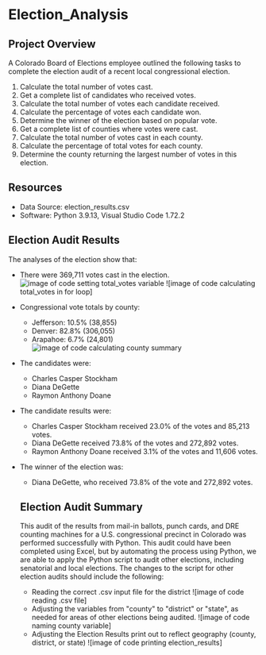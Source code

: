 # Election_Analysis

## Project Overview
A Colorado Board of Elections employee outlined the following tasks to complete the election audit of a recent local congressional election.

1. Calculate the total number of votes cast.
2. Get a complete list of candidates who received votes.
3. Calculate the total number of votes each candidate received.
4. Calculate the percentage of votes each candidate won.
5. Determine the winner of the election based on popular vote.
6. Get a complete list of counties where votes were cast.
7. Calculate the total number of votes cast in each county.
8. Calculate the percentage of total votes for each county.
9. Determine the county returning the largest number of votes in this election. 

## Resources
- Data Source: election_results.csv
- Software: Python 3.9.13, Visual Studio Code 1.72.2

## Election Audit Results
The analyses of the election show that:
- There were 369,711 votes cast in the election.
![image of code setting total_votes variable]()
![image of code calculating total_votes in for loop]
- Congressional vote totals by county:
  - Jefferson: 10.5% (38,855)
  - Denver: 82.8% (306,055)
  - Arapahoe: 6.7% (24,801)
![image of code calculating county summary]()
- The candidates were:
  - Charles Casper Stockham
  - Diana DeGette
  - Raymon Anthony Doane
- The candidate results were:
  - Charles Casper Stockham received 23.0% of the votes and 85,213 votes.
  - Diana DeGette received 73.8% of the votes and 272,892 votes.
  - Raymon Anthony Doane received 3.1% of the votes and 11,606 votes.
- The winner of the election was:
  - Diana DeGette, who received 73.8% of the vote and 272,892 votes.
  
  ## Election Audit Summary
  This audit of the results from mail-in ballots, punch cards, and DRE counting machines for a U.S. congressional precinct in Colorado was performed successfully with Python. This audit could have been completed using Excel, but by automating the process using Python, we are able to apply the Python script to audit other elections, including senatorial and local elections. The changes to the script for other election audits should include the following: 
  - Reading the correct .csv input file for the district
  ![image of code reading .csv file]
  - Adjusting the variables from "county" to "district" or "state", as needed for areas of other elections being audited.
  ![image of code naming county variable]
  - Adjusting the Election Results print out to reflect geography (county, district, or state)
  ![image of code printing election_results]
  
